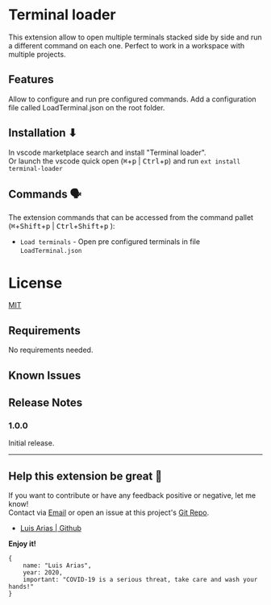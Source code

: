 # Terminal loader 

This extension allow to open multiple terminals stacked side by side and run a different command on each one. Perfect to work in a workspace with multiple projects.

## Features

Allow to configure and run pre configured commands.
Add a configuration file called LoadTerminal.json on the root folder.

## Installation ⬇

In vscode marketplace search and install "Terminal loader".  
Or launch the vscode quick open (<kbd>⌘</kbd>+<kbd>p</kbd>  | <kbd>Ctrl</kbd>+<kbd>p</kbd>) and run `ext install terminal-loader` 

## Commands 🗣
The extension commands that can be accessed from the command pallet (<kbd>⌘</kbd>+<kbd>Shift</kbd>+<kbd>p</kbd> | <kbd>Ctrl</kbd>+<kbd>Shift</kbd>+<kbd>p</kbd> ):

* ```Load terminals``` - Open pre configured terminals in file ```LoadTerminal.json``` 


# License

[MIT](https://github.com/shaharkazaz/vscode-git-merger/blob/master/LICENSE)



## Requirements

No requirements needed.

## Known Issues

## Release Notes

### 1.0.0

Initial release.

-----------------------------------------------------------------------------------------------------------


## Help this extension be great 💪

If you want to contribute or have any feedback positive or negative, let me know!  
Contact via [Email](ariassd@gmail.com) or open an issue at this project's [Git Repo](https://github.com/ariassd).
* [Luis Arias | Github](https://github.com/ariassd)  

**Enjoy it!**

```
{
    name: "Luis Arias",
    year: 2020,
    important: "COVID-19 is a serious threat, take care and wash your hands!"
}
```